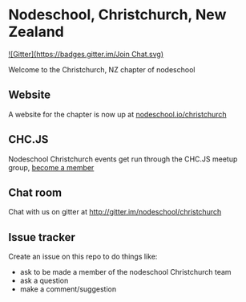 Nodeschool, Christchurch, New Zealand
=====================================
[![Gitter](https://badges.gitter.im/Join Chat.svg)](https://gitter.im/nodeschool/christchurch?utm_source=badge&utm_medium=badge&utm_campaign=pr-badge&utm_content=badge)

Welcome to the Christchurch, NZ chapter of nodeschool

## Website
A website for the chapter is now up at [nodeschool.io/christchurch](http://nodeschool.io/christchurch)

## CHC.JS
Nodeschool Christchurch events get run through the CHC.JS meetup group, [become a member](http://www.meetup.com/CHC-JS)

## Chat room
Chat with us on gitter at http://gitter.im/nodeschool/christchurch

## Issue tracker
Create an issue on this repo to do things like:

- ask to be made a member of the nodeschool Christchurch team 
- ask a question
- make a comment/suggestion


